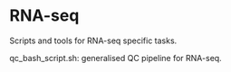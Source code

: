 RNA-seq
=======

Scripts and tools for RNA-seq specific tasks.

qc_bash_script.sh: generalised QC pipeline for RNA-seq.
